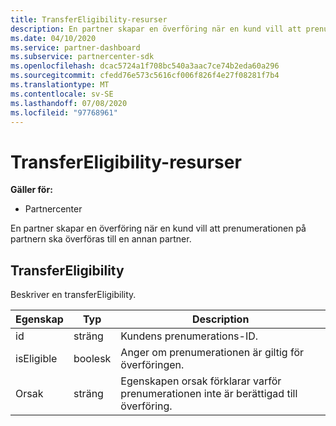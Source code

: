 ```yaml
---
title: TransferEligibility-resurser
description: En partner skapar en överföring när en kund vill att prenumerationen på partnern ska överföras till en annan partner.
ms.date: 04/10/2020
ms.service: partner-dashboard
ms.subservice: partnercenter-sdk
ms.openlocfilehash: dcac5724a1f708bc540a3aac7ce74b2eda60a296
ms.sourcegitcommit: cfedd76e573c5616cf006f826f4e27f08281f7b4
ms.translationtype: MT
ms.contentlocale: sv-SE
ms.lasthandoff: 07/08/2020
ms.locfileid: "97768961"
---
```

# <a name="transfereligibility-resources"></a>TransferEligibility-resurser

**Gäller för:**

- Partnercenter

En partner skapar en överföring när en kund vill att prenumerationen på partnern ska överföras till en annan partner.

## <a name="transfereligibility"></a>TransferEligibility

Beskriver en transferEligibility.

| Egenskap              | Typ             | Description                                                                              |
|-----------------------|------------------|------------------------------------------------------------------------------------------|
| id                    | sträng           | Kundens prenumerations-ID.                                                  |
| isEligible            | boolesk             | Anger om prenumerationen är giltig för överföringen.                         |
| Orsak                | sträng           | Egenskapen orsak förklarar varför prenumerationen inte är berättigad till överföring. |
